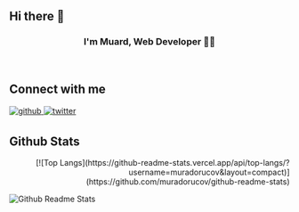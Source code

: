 ## Hi there 👋

### <div align="center">I'm Muard, Web Developer 👨‍💻</div>  
<br/>   

                                                                                                                                         
## Connect with me  
  <a href="https://github.com/muradorucov" target="_blank">
  <img src=https://img.shields.io/badge/github-%2324292e.svg?&style=for-the-badge&logo=github&logoColor=white alt=github style="margin-bottom: 5px;" />
  </a>
  <a href="https://www.linkedin.com/in/muradorucov/" target="_blank">
  <img src=https://img.shields.io/badge/linkedin-%230077B5.svg?&style=for-the-badge&logo=linkedin&logoColor=white alt=twitter style="margin-bottom: 5px;" />
  </a>
  
<br/>  


## Github Stats  
  <div align="right"> [![Top Langs](https://github-readme-stats.vercel.app/api/top-langs/?username=muradorucov&layout=compact)](https://github.com/muradorucov/github-readme-stats)</div> 

  ![Github Readme Stats](https://github-readme-stats.vercel.app/api?username=muradorucov&show_icons=true&count_private=true)  


<br/>  

